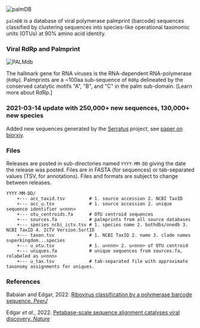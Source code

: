![palmDB](http://drive5.com/images/palmdb_header.png)

`palmDB` is a database of viral polymerase palmprint (barcode) sequences classified by clustering sequences into species-like operational taxonomic units (OTUs) at 90% amino acid identity.

### Viral RdRp and Palmprint

![PALMdb](http://drive5.com/images/palm_structure_figure.png)

The hallmark gene for RNA viruses is the RNA-dependent RNA-polymerase (`RdRp`). Palmprints are a ~100aa sub-sequence of `RdRp` delineated by the conserved catalytic motifs "A", "B", and "C" in the palm sub-domain. [Learn more about RdRp.]

### 2021-03-14 update with 250,000+ new sequences, 130,000+ new species

Added new sequences generated by the [Serratus](https://serratus.io/) project, see [paper on biorxiv](https://www.biorxiv.org/content/10.1101/2020.08.07.241729v2).



### Files

Releases are posted in sub-directories named `YYYY-MM-DD` giving the date the release was posted. Files are in FASTA (for sequences) or tab-separated values (TSV, for annotations). Files and formats are subject to change between releases.

```
YYYY-MM-DD/
	+--- acc_taxid.tsv         # 1. source accession 2. NCBI TaxID
	+--- acc_u.tsv             # 1. source accession 2. unique sequence identifier u<nnn>
	+--- otu_centroids.fa      # OTU centroid sequences
	+--- sources.fa            # palmprints from all source databases
	+--- species_ncbi_ictv.tsv # 1. species name 2. bothdbs/onedb 3. NCBI TaxID 4. ICTV Version.SortID
	+--- taxon.tsv             # 1. NCBI TaxID 2. name 3. clade names superkingdom...species
	+--- u_otu.tsv             # 1. u<nnn> 2. u<nnn> of OTU centroid
	+--- uniques.fa            # unique sequences from sources.fa, relabeled as u<nnn>
	+--- u_tax.tsv             # tab-separated file with approximate taxonomy assignments for uniques.    
```

### References

Babaian and Edgar, 2022. [Ribovirus classification by a polymerase barcode sequence. _PeerJ_](https://peerj.com/articles/14055/)

Edgar _et al._, 2022. [Petabase-scale sequence alignment catalyses viral discovery. _Nature_](https://www.nature.com/articles/s41586-021-04332-2)
